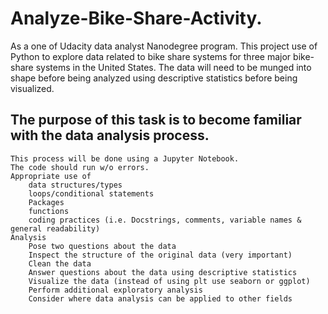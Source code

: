 # Analyze-Bike-Share-Activity.
As a one of Udacity data analyst Nanodegree program. This project use of Python to explore data related to bike share systems for three major bike-share systems in the United States. The data will need to be munged into shape before being analyzed using descriptive statistics before being visualized.

## The purpose of this task is to become familiar with the data analysis process.

    This process will be done using a Jupyter Notebook.
    The code should run w/o errors.
    Appropriate use of
        data structures/types
        loops/conditional statements
        Packages
        functions
        coding practices (i.e. Docstrings, comments, variable names & general readability)
    Analysis
        Pose two questions about the data
        Inspect the structure of the original data (very important)
        Clean the data
        Answer questions about the data using descriptive statistics
        Visualize the data (instead of using plt use seaborn or ggplot)
        Perform additional exploratory analysis
        Consider where data analysis can be applied to other fields
